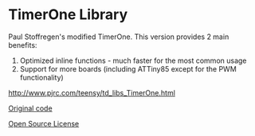 # TimerOne Library #

Paul Stoffregen's modified TimerOne.  This version provides 2 main benefits:

1. Optimized inline functions - much faster for the most common usage  
2. Support for more boards (including ATTiny85 except for the PWM functionality)

http://www.pjrc.com/teensy/td_libs_TimerOne.html

[Original code](http://playground.arduino.cc/Code/Timer1)

[Open Source License](LICENSE)
